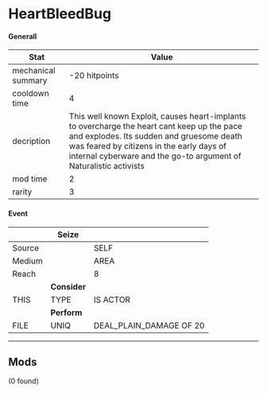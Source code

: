 

# **HeartBleedBug**


#### **Generall**
| Stat | Value | 
|  --  |  --  | 
| mechanical summary | -20 hitpoints | 
| cooldown time | 4 | 
| decription | This well known Exploit, causes heart-implants to overcharge the heart cant keep up the pace and explodes. Its sudden and gruesome death was feared by citizens in the early days of internal cyberware and the go-to argument of Naturalistic activists | 
| mod time | 2 | 
| rarity | 3 | 



#### **Event**
|  | **Seize** |  | 
|  --  |  --  |  --  | 
| Source |  | SELF | 
| Medium |  | AREA | 
| Reach |  | 8 | 
|  | **Consider** |  | 
| THIS | TYPE | IS ACTOR | 
|  | **Perform** |  | 
| FILE | UNIQ | DEAL_PLAIN_DAMAGE OF 20 | 

-----


## **Mods**
(0 found)

